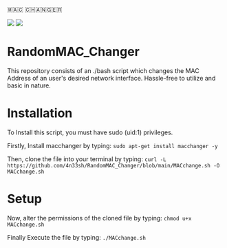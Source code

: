 🇲​​​​​🇦​​​​​🇨​​​​​ 🇨​​​​​🇭​​​​​🇦​​​​​🇳​​​​​🇬​​​​​🇪​​​​​🇷​​​​​

<img src="https://img.shields.io/badge/Lincense_-Unlicense%20License-blue"> <img src="https://img.shields.io/badge/Script_-bash-blue">


# RandomMAC_Changer
This repository consists of an ./bash script which changes the MAC Address of an user's desired network interface. Hassle-free to utilize and basic in nature.
# Installation
To Install this script, you must have sudo (uid:1) privileges.

Firstly, Install macchanger by typing:  ```sudo apt-get install macchanger -y```

Then, clone the file into your terminal by typing: 
```curl -L https://github.com/4n33sh/RandomMAC_Changer/blob/main/MACchange.sh -O MACchange.sh```
# Setup
Now, alter the permissions of the cloned file by typing: ```chmod u+x MACchange.sh```

Finally Execute the file by typing: ```./MACchange.sh```

